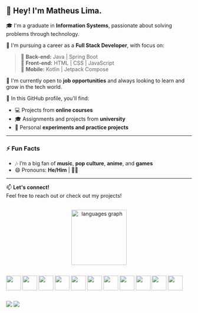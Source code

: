 ## 👋 Hey! I'm Matheus Lima.

🎓 I'm a graduate in **Information Systems**, passionate about solving problems through technology.

💼 I'm pursuing a career as a **Full Stack Developer**, with focus on:

> 🧩 **Back-end:** Java | Spring Boot  
> 🎨 **Front-end:** HTML | CSS | JavaScript  
  > 📱 **Mobile:** Kotlin | Jetpack Compose

🚀 I'm currently open to **job opportunities** and always looking to learn and grow in the tech world.

📁 In this GitHub profile, you'll find:

- 💻 Projects from **online courses**
- 🎓 Assignments and projects from **university**
- 🧠 Personal **experiments and practice projects**

---

### ⚡ Fun Facts

- 🎶 I’m a big fan of **music**, **pop culture**, **anime**, and **games**  
- 😄 Pronouns: **He/Him** | 🏳️‍🌈  

---

📫 **Let's connect!**  
Feel free to reach out or check out my projects!

##

<div align="center">
  <img src="https://github-readme-stats.vercel.app/api/top-langs?username=badtheus&locale=en&hide_title=false&layout=compact&card_width=320&langs_count=5&theme=dracula&hide_border=false&order=2" height="150" alt="languages graph"/>
</div>

###
  
##
  <div>
    
<img align="center"  height="40" width="40" src="https://cdn.jsdelivr.net/gh/devicons/devicon@latest/icons/java/java-original.svg"/>
<img align="center"  height="40" width="40" src="https://cdn.jsdelivr.net/gh/devicons/devicon@latest/icons/spring/spring-original.svg"/>
<img align="center"  height="40" width="40" src="https://cdn.jsdelivr.net/gh/devicons/devicon/icons/javascript/javascript-original.svg">
<img align="center"  height="40" width="40" src="https://cdn.jsdelivr.net/gh/devicons/devicon/icons/html5/html5-plain-wordmark.svg">
<img align="center"  height="40" width="40" src="https://cdn.jsdelivr.net/gh/devicons/devicon/icons/css3/css3-plain-wordmark.svg">
<img align="center"  height="40" width="40" src="https://cdn.jsdelivr.net/gh/devicons/devicon@latest/icons/bootstrap/bootstrap-original.svg"/>
<img align="center"  height="40" width="40" src="https://cdn.jsdelivr.net/gh/devicons/devicon@latest/icons/git/git-original.svg"/>
<img align="center"  height="40" width="40" src="https://cdn.jsdelivr.net/gh/devicons/devicon@latest/icons/github/github-original.svg"/>
<img align="center"  height="40" width="40" src="https://cdn.jsdelivr.net/gh/devicons/devicon@latest/icons/flutter/flutter-plain.svg"/>
<img align="center"  height="40" width="40" src="https://cdn.jsdelivr.net/gh/devicons/devicon@latest/icons/kotlin/kotlin-original.svg"/>
<img align="center"  height="40" width="40" src="https://cdn.jsdelivr.net/gh/devicons/devicon@latest/icons/android/android-plain.svg"/>




 </div>
   
  ##
  
 <a href="https://www.linkedin.com/in/matheus-lima-7034b6225/" target="_blank"><img src="https://img.shields.io/badge/LinkedIn-0077B5?style=for-the-badge&logo=linkedin&logoColor=white" target="_blank"></a>
 <a href="mailto:matheus.lima15963@gmail.com "><img src="https://img.shields.io/badge/Gmail-D14836?style=for-the-badge&logo=gmail&logoColor=white" target="_blank"></a>
  
